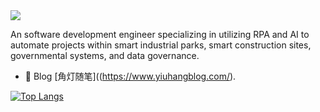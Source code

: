 <img src="./Github about.png">

An software development engineer specializing in utilizing RPA and AI to automate projects within smart industrial parks, smart construction sites, governmental systems, and data governance.

- 📖 Blog [角灯随笔]((https://www.yiuhangblog.com/).

  

[![Top Langs](https://github-readme-stats.vercel.app/api/top-langs/?username=lowelight&layout=compact)](https://github.com/Your_GitHub_Username/github-readme-stats)

